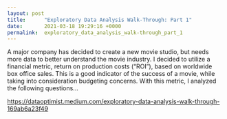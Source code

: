 ```yaml
---
layout: post
title:      "Exploratory Data Analysis Walk-Through: Part 1"
date:       2021-03-18 19:29:16 +0000
permalink:  exploratory_data_analysis_walk-through_part_1
---
```



A major company has decided to create a new movie studio, but needs more data to better understand the movie industry. I decided to utilize a financial metric, return on production costs (“ROI”), based on worldwide box office sales. This is a good indicator of the success of a movie, while taking into consideration budgeting concerns. With this metric, I analyzed the following questions...

https://dataoptimist.medium.com/exploratory-data-analysis-walk-through-169ab6a23f49
